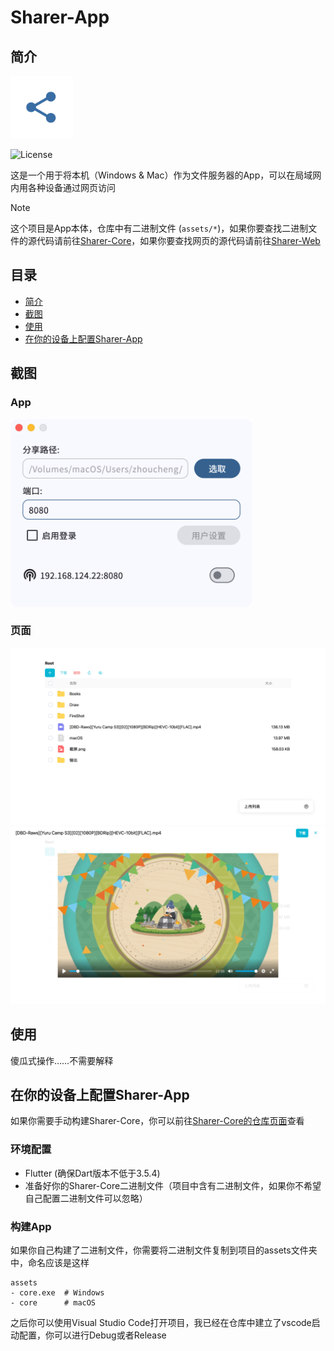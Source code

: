# Sharer-App

## 简介

<img src="icon/icon.png" height=100/>

![License](https://img.shields.io/badge/License-MIT-dark_green)

这是一个用于将本机（Windows & Mac）作为文件服务器的App，可以在局域网内用各种设备通过网页访问

> [!NOTE]
> 这个项目是App本体，仓库中有二进制文件 (`assets/*`)，如果你要查找二进制文件的源代码请前往[Sharer-Core](https://github.com/Zhoucheng133/Sharer-Core)，如果你要查找网页的源代码请前往[Sharer-Web](https://github.com/Zhoucheng133/Sharer-Web)

## 目录

- [简介](#简介)
- [截图](#截图)
- [使用](#使用)
- [在你的设备上配置Sharer-App](#在你的设备上配置sharer-app)

## 截图

### App

<img src="icon/demo.png" height=300/>

### 页面

<img src="https://raw.githubusercontent.com/Zhoucheng133/Sharer-Core/refs/heads/main/demo/demo0.png"/>

<img src="https://raw.githubusercontent.com/Zhoucheng133/Sharer-Core/refs/heads/main/demo/demo1.png"/>

## 使用

傻瓜式操作……不需要解释

## 在你的设备上配置Sharer-App

如果你需要手动构建Sharer-Core，你可以前往[Sharer-Core的仓库页面](https://github.com/Zhoucheng133/Sharer-Core)查看

### 环境配置

- Flutter (确保Dart版本不低于3.5.4)
- 准备好你的Sharer-Core二进制文件（项目中含有二进制文件，如果你不希望自己配置二进制文件可以忽略）

### 构建App

如果你自己构建了二进制文件，你需要将二进制文件复制到项目的assets文件夹中，命名应该是这样
```
assets
- core.exe  # Windows
- core      # macOS
```

之后你可以使用Visual Studio Code打开项目，我已经在仓库中建立了vscode启动配置，你可以进行Debug或者Release